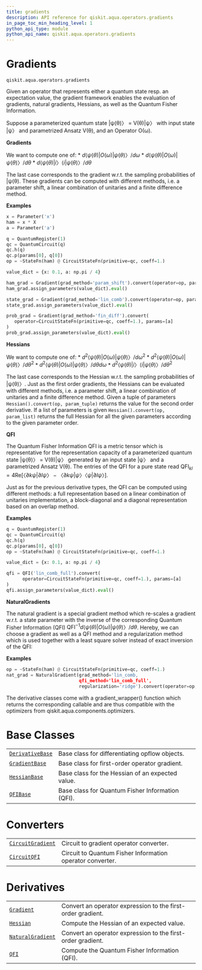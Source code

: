 ```yaml
---
title: gradients
description: API reference for qiskit.aqua.operators.gradients
in_page_toc_min_heading_level: 1
python_api_type: module
python_api_name: qiskit.aqua.operators.gradients
---
```


<span id="module-qiskit.aqua.operators.gradients" />

<span id="qiskit-aqua-operators-gradients" />

# Gradients

<span id="module-qiskit.aqua.operators.gradients" />

`qiskit.aqua.operators.gradients`

Given an operator that represents either a quantum state resp. an expectation value, the gradient framework enables the evaluation of gradients, natural gradients, Hessians, as well as the Quantum Fisher Information.

Suppose a parameterized quantum state |ψ(θ)〉 = V(θ)|ψ〉 with input state |ψ〉 and parametrized Ansatz V(θ), and an Operator O(ω).

**Gradients**

We want to compute one of: \* $d⟨ψ(θ)|O(ω)|ψ(θ)〉/ dω$ \* $d⟨ψ(θ)|O(ω)|ψ(θ)〉/ dθ$ \* $d⟨ψ(θ)|i〉⟨i|ψ(θ)〉/ dθ$

The last case corresponds to the gradient w\.r.t. the sampling probabilities of |ψ(θ). These gradients can be computed with different methods, i.e. a parameter shift, a linear combination of unitaries and a finite difference method.

**Examples**

```python
x = Parameter('x')
ham = x * X
a = Parameter('a')

q = QuantumRegister(1)
qc = QuantumCircuit(q)
qc.h(q)
qc.p(params[0], q[0])
op = ~StateFn(ham) @ CircuitStateFn(primitive=qc, coeff=1.)

value_dict = {x: 0.1, a: np.pi / 4}

ham_grad = Gradient(grad_method='param_shift').convert(operator=op, params=[x])
ham_grad.assign_parameters(value_dict).eval()

state_grad = Gradient(grad_method='lin_comb').convert(operator=op, params=[a])
state_grad.assign_parameters(value_dict).eval()

prob_grad = Gradient(grad_method='fin_diff').convert(
   operator=CircuitStateFn(primitive=qc, coeff=1.), params=[a]
)
prob_grad.assign_parameters(value_dict).eval()
```

**Hessians**

We want to compute one of: \* $d^2⟨ψ(θ)|O(ω)|ψ(θ)〉/ dω^2$ \* $d^2⟨ψ(θ)|O(ω)|ψ(θ)〉/ dθ^2$ \* $d^2⟨ψ(θ)|O(ω)|ψ(θ)〉/ dθ dω$ \* $d^2⟨ψ(θ)|i〉⟨i|ψ(θ)〉/ dθ^2$

The last case corresponds to the Hessian w\.r.t. the sampling probabilities of |ψ(θ)〉. Just as the first order gradients, the Hessians can be evaluated with different methods, i.e. a parameter shift, a linear combination of unitaries and a finite difference method. Given a tuple of parameters `Hessian().convert(op, param_tuple)` returns the value for the second order derivative. If a list of parameters is given `Hessian().convert(op, param_list)` returns the full Hessian for all the given parameters according to the given parameter order.

**QFI**

The Quantum Fisher Information QFI is a metric tensor which is representative for the representation capacity of a parameterized quantum state |ψ(θ)〉 = V(θ)|ψ〉 generated by an input state |ψ〉 and a parametrized Ansatz V(θ). The entries of the QFI for a pure state read $\mathrm{QFI}_{kl} = 4 \mathrm{Re}[〈∂kψ|∂lψ〉−〈∂kψ|ψ〉〈ψ|∂lψ〉]$.

Just as for the previous derivative types, the QFI can be computed using different methods: a full representation based on a linear combination of unitaries implementation, a block-diagonal and a diagonal representation based on an overlap method.

**Examples**

```python
q = QuantumRegister(1)
qc = QuantumCircuit(q)
qc.h(q)
qc.p(params[0], q[0])
op = ~StateFn(ham) @ CircuitStateFn(primitive=qc, coeff=1.)

value_dict = {x: 0.1, a: np.pi / 4}

qfi = QFI('lin_comb_full').convert(
      operator=CircuitStateFn(primitive=qc, coeff=1.), params=[a]
)
qfi.assign_parameters(value_dict).eval()
```

**NaturalGradients**

The natural gradient is a special gradient method which re-scales a gradient w\.r.t. a state parameter with the inverse of the corresponding Quantum Fisher Information (QFI) $\mathrm{QFI}^{-1} d⟨ψ(θ)|O(ω)|ψ(θ)〉/ dθ$. Hereby, we can choose a gradient as well as a QFI method and a regularization method which is used together with a least square solver instead of exact inversion of the QFI:

**Examples**

```python
op = ~StateFn(ham) @ CircuitStateFn(primitive=qc, coeff=1.)
nat_grad = NaturalGradient(grad_method='lin_comb,
                           qfi_method='lin_comb_full',
                           regularization='ridge').convert(operator=op, params=params)
```

The derivative classes come with a gradient\_wrapper() function which returns the corresponding callable and are thus compatible with the optimizers from qiskit.aqua.components.optimizers.

# Base Classes

|                                                                                                                                                                    |                                                  |
| ------------------------------------------------------------------------------------------------------------------------------------------------------------------ | ------------------------------------------------ |
| [`DerivativeBase`](qiskit.aqua.operators.gradients.DerivativeBase#qiskit.aqua.operators.gradients.DerivativeBase "qiskit.aqua.operators.gradients.DerivativeBase") | Base class for differentiating opflow objects.   |
| [`GradientBase`](qiskit.aqua.operators.gradients.GradientBase#qiskit.aqua.operators.gradients.GradientBase "qiskit.aqua.operators.gradients.GradientBase")         | Base class for first-order operator gradient.    |
| [`HessianBase`](qiskit.aqua.operators.gradients.HessianBase#qiskit.aqua.operators.gradients.HessianBase "qiskit.aqua.operators.gradients.HessianBase")             | Base class for the Hessian of an expected value. |
| [`QFIBase`](qiskit.aqua.operators.gradients.QFIBase#qiskit.aqua.operators.gradients.QFIBase "qiskit.aqua.operators.gradients.QFIBase")                             | Base class for Quantum Fisher Information (QFI). |

# Converters

|                                                                                                                                                                        |                                                           |
| ---------------------------------------------------------------------------------------------------------------------------------------------------------------------- | --------------------------------------------------------- |
| [`CircuitGradient`](qiskit.aqua.operators.gradients.CircuitGradient#qiskit.aqua.operators.gradients.CircuitGradient "qiskit.aqua.operators.gradients.CircuitGradient") | Circuit to gradient operator converter.                   |
| [`CircuitQFI`](qiskit.aqua.operators.gradients.CircuitQFI#qiskit.aqua.operators.gradients.CircuitQFI "qiskit.aqua.operators.gradients.CircuitQFI")                     | Circuit to Quantum Fisher Information operator converter. |

# Derivatives

|                                                                                                                                                                        |                                                             |
| ---------------------------------------------------------------------------------------------------------------------------------------------------------------------- | ----------------------------------------------------------- |
| [`Gradient`](qiskit.aqua.operators.gradients.Gradient#qiskit.aqua.operators.gradients.Gradient "qiskit.aqua.operators.gradients.Gradient")                             | Convert an operator expression to the first-order gradient. |
| [`Hessian`](qiskit.aqua.operators.gradients.Hessian#qiskit.aqua.operators.gradients.Hessian "qiskit.aqua.operators.gradients.Hessian")                                 | Compute the Hessian of an expected value.                   |
| [`NaturalGradient`](qiskit.aqua.operators.gradients.NaturalGradient#qiskit.aqua.operators.gradients.NaturalGradient "qiskit.aqua.operators.gradients.NaturalGradient") | Convert an operator expression to the first-order gradient. |
| [`QFI`](qiskit.aqua.operators.gradients.QFI#qiskit.aqua.operators.gradients.QFI "qiskit.aqua.operators.gradients.QFI")                                                 | Compute the Quantum Fisher Information (QFI).               |

